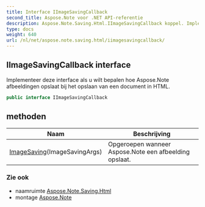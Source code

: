 ```yaml
---
title: Interface IImageSavingCallback
second_title: Aspose.Note voor .NET API-referentie
description: Aspose.Note.Saving.Html.IImageSavingCallback koppel. Implementeer deze interface als u wilt bepalen hoe Aspose.Note afbeeldingen opslaat bij het opslaan van een document in HTML.
type: docs
weight: 640
url: /nl/net/aspose.note.saving.html/iimagesavingcallback/
---
```

## IImageSavingCallback interface

Implementeer deze interface als u wilt bepalen hoe Aspose.Note afbeeldingen opslaat bij het opslaan van een document in HTML.

```csharp
public interface IImageSavingCallback
```

## methoden

| Naam | Beschrijving |
| --- | --- |
| [ImageSaving](../../aspose.note.saving.html/iimagesavingcallback/imagesaving/)(ImageSavingArgs) | Opgeroepen wanneer Aspose.Note een afbeelding opslaat. |

### Zie ook

* naamruimte [Aspose.Note.Saving.Html](../../aspose.note.saving.html/)
* montage [Aspose.Note](../../)


